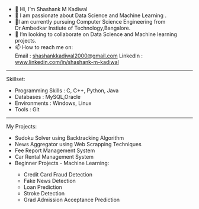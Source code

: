 - 👋 Hi, I’m Shashank M Kadiwal
- 👀 I am passionate about Data Science and  Machine Learning .
- 🌱I am currently pursuing Computer Science Engineering from Dr.Ambedkar Instiute of Technology,Bangalore. 
- 💞️ I’m looking to collaborate on Data Science and Machine learning projects.
- 📫 How to reach me on: <br>
 Email : shashankkadiwal2000@gmail.com 
 LinkedIn : www.linkedin.com/in/shashank-m-kadiwal 
<hr>
Skillset:

- Programming Skills : C, C++, Python, Java <br>
- Databases : MySQL,Oracle <br>
- Environments : Windows, Linux <br>
- Tools : Git
<hr> 
My Projects: 

- Sudoku Solver using Backtracking Algorithm
- News Aggregator using Web Scrapping Techniques
- Fee Report Management System
- Car Rental Management System
- Beginner Projects - Machine Learning:<br>
<ul>
<ul>
 <li>Credit Card Fraud Detection</li>
 <li>Fake News Detection</li>
 <li>Loan Prediction</li>
 <li>Stroke Detection</li>
 <li> Grad Admission Acceptance Prediction</li>
</ul>
</ul>
  


  



<!---
Shashank0510/Shashank0510 is a ✨ special ✨ repository because its `README.md` (this file) appears on your GitHub profile.
You can click the Preview link to take a look at your changes.
--->
